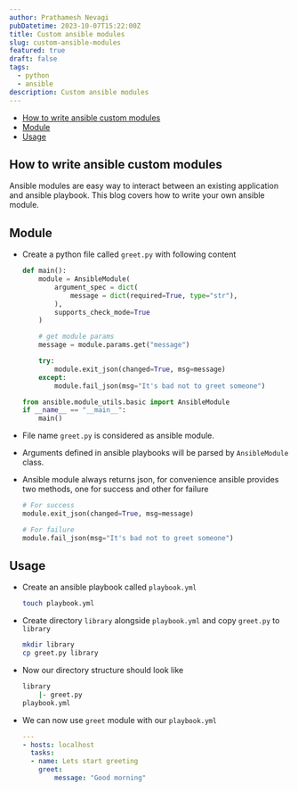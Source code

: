 ```yaml
---
author: Prathamesh Nevagi
pubDatetime: 2023-10-07T15:22:00Z
title: Custom ansible modules
slug: custom-ansible-modules
featured: true
draft: false
tags:
  - python
  - ansible
description: Custom ansible modules
---
```


<!--toc:start-->
- [How to write ansible custom modules](#how-to-write-ansible-custom-modules)
- [Module](#module)
- [Usage](#usage)
<!--toc:end-->

## How to write ansible custom modules
Ansible modules are easy way to interact between an existing application and ansible playbook. This blog covers how to write your own ansible module.


## Module
- Create a python file called `greet.py` with following content

  ```python
  def main():
      module = AnsibleModule(
          argument_spec = dict(
              message = dict(required=True, type="str"),
          ),
          supports_check_mode=True
      )

      # get module params
      message = module.params.get("message")

      try:
          module.exit_json(changed=True, msg=message)
      except:
          module.fail_json(msg="It's bad not to greet someone")

  from ansible.module_utils.basic import AnsibleModule
  if __name__ == "__main__":
      main()
  ```

- File name `greet.py` is considered as ansible module.
- Arguments defined in ansible playbooks will be parsed by `AnsibleModule` class.
- Ansible module always returns json, for convenience ansible provides two methods, one for success and other for failure

  ```python
  # For success
  module.exit_json(changed=True, msg=message)

  # For failure
  module.fail_json(msg="It's bad not to greet someone")
  ```

## Usage
- Create an ansible playbook called `playbook.yml`

  ```bash
  touch playbook.yml
  ```

- Create directory `library` alongside `playbook.yml` and copy `greet.py` to `library`

  ```bash
  mkdir library
  cp greet.py library
  ```

- Now our directory structure should look like

  ```bash
  library
      |- greet.py
  playbook.yml
  ```

- We can now use `greet` module with our `playbook.yml`

  ```yaml
  ---
  - hosts: localhost
    tasks:
    - name: Lets start greeting
      greet:
          message: "Good morning"
  ```
